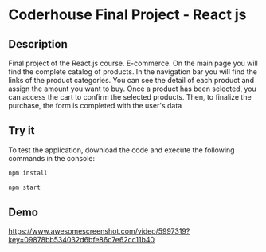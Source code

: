 # Coderhouse Final Project - React js

## Description

Final project of the React.js course.
E-commerce. On the main page you will find the complete catalog of products. In the navigation bar you will find the links of the product categories. You can see the detail of each product and assign the amount you want to buy. Once a product has been selected, you can access the cart to confirm the selected products. Then, to finalize the purchase, the form is completed with the user's data

## Try it

To test the application, download the code and execute the following commands in the console:

```bash
npm install
```

```bash
npm start
```

## Demo
https://www.awesomescreenshot.com/video/5997319?key=09878bb534032d6bfe86c7e62cc11b40


